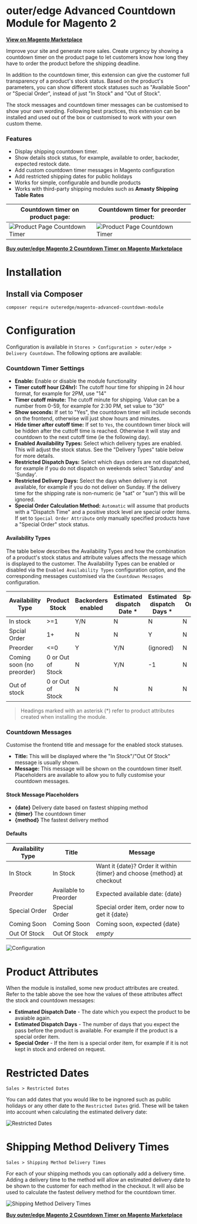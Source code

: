 # outer/edge Advanced Countdown Module for Magento 2

**[View on Magento Marketplace](https://commercemarketplace.adobe.com/outeredge-magento-advanced-countdown-module.html)**

Improve your site and generate more sales. Create urgency by showing a countdown timer on the product page to let customers know how long they have to order the product before the shipping deadline.

In addition to the countdown timer, this extension can give the customer full transparency of a product's stock status. Based on the product's parameters, you can show different stock statuses such as "Available Soon" or "Special Order", instead of just "In Stock" and "Out of Stock".

The stock messages and countdown timer messages can be customised to show your own wording. Following best practices, this extension can be installed and used out of the box or customised to work with your own custom theme.

### Features

* Display shipping countdown timer.
* Show details stock status, for example, available to order, backoder, expected restock date.
* Add custom countdown timer messages in Magento configuration
* Add restricted shipping dates for public holidays
* Works for simple, configurable and bundle products
* Works with third-party shipping modules such as **Amasty Shipping Table Rates**

| **Countdown timer on product page:**  | **Countdowm timer for preorder product:** |
| ------ | ------ |
| ![Product Page Countdown Timer](/assets/screenshot-product-zoom.png) | ![Product Page Countdown Timer](/assets/screenshot-product-preorder.png) |

**[Buy outer/edge Magento 2 Countdown Timer on Magento Marketplace](https://commercemarketplace.adobe.com/outeredge-magento-advanced-countdown-module.html)**

# Installation

## Install via Composer

```
composer require outeredge/magento-advanced-countdown-module
```

# Configuration

Configuration is available in `Stores > Configuration > outer/edge > Delivery Countdown`. The following options are available:

### Countdown Timer Settings

* **Enable:** Enable or disable the module functionality
* **Timer cutoff hour (24hr):** The cutoff hour time for shipping in 24 hour format, for example for 2PM, use "14"
* **Timer cutoff minute:** The cutoff minute for shipping. Value can be a number from 0-59, for example for 2:30 PM, set value to "30"
* **Show seconds:** If set to "Yes", the countdown timer will include seconds on the frontend, otherwise will just show hours and minutes.
* **Hide timer after cutoff time:** If set to `Yes`, the countdown timer block will be hidden after the cuttoff time is reached. Otherwise it will stay and countdown to the next cutoff time (ie the following day).
* **Enabled Availability Types:** Select which delivery types are enabled. This will adjust the stock status. See the "Delivery Types" table below for more details.
* **Restricted Dispatch Days:** Select which days orders are not dispatched, for example if you do not dispatch on weekends select 'Saturday' and 'Sunday'.
* **Restricted Delivery Days:** Select the days when delivery is not available, for example if you do not deliver on Sunday. If the delivery time for the shipping rate is non-numeric (ie "sat" or "sun") this will be ignored.
* **Special Order Calculation Method:** `Automatic` will assume that products with a "Dispatch Time" and a positive stock level are special order items. If set to `Special Order Attribute` only manually specified products have a "Special Order" stock status.

#### Availability Types

The table below describes the Availability Types and how the combination of a product's stock status and attribute values affects the message which is displayed to the customer. The Availability Types can be enabled or disabled via the `Enabled Availability Types` configuration option, and the corresponding messages customised via the `Countdown Messages` configuration.

| Availability Type | Product Stock | Backorders enabled | Estimated dispatch Date * | Estimated dispatch Days * | Special Order * |
| ------ | ------ | ------ | ------ | ------ | ------ |
| In stock | >=1 | Y/N | N | N | N |
| Spcial Order  | 1+ | N | N | Y | N |
| Preorder | <=0 | Y | Y/N | (ignored) | N |
| Coming soon (no preorder) | 0 or Out of Stock | N | Y/N | -1 | N |
| Out of stock | 0 or Out of Stock | N | N | N | N |

> Headings marked with an asterisk (*) refer to product attributes created when installing the module.

### Countdown Messages

Customise the frontend title and message for the enabled stock statuses.

* **Title:** This will be displayed where the "In Stock"/"Out Of Stock" message is usually shown.
* **Message:** This message will be shown on the countdown timer itself. Placeholders are available to allow you to fully customise your countdown messages.

#### Stock Message Placeholders

* **{date}** Delivery date based on fastest shipping method
* **{timer}** The countdown timer
* **{method}** The fastest delivery method

#### Defaults

| Availability Type | Title | Message |
| ------ | ------ | ------ |
| In Stock | In Stock  | Want it {date}? Order it within {timer} and choose {method} at checkout |
| Preorder | Available to Preorder | Expected available date: {date} |
| Special Order | Special Order | Special order item, order now to get it {date} |
| Coming Soon | Coming Soon | Coming soon, expected {date} |
| Out Of Stock | Out Of Stock | *empty* |

![Configuration](/assets/screenshot-config.png)

# Product Attributes

When the module is installed, some new product attributes are created. Refer to the table above the see how the values of these attributes affect the stock and countdown messages:

* **Estimated Dispatch Date** - The date which you expect the product to be avaiable again.
* **Estimated Dispatch Days** - The number of days that you expect the pass before the product is available. For example if the product is a special order item.
* **Special Order** - If the item is a special order item, for example if it is not kept in stock and ordered on request.

# Restricted Dates

`Sales > Restricted Dates`

You can add dates that you would like to be ingnored such as public holidays or any other date to the `Restricted Dates` grid. These will be taken into account when calculating the estimated delivery date:

![Restricted Dates](/assets/screenshot-restricted-dates.png)

# Shipping Method Delivery Times

`Sales > Shipping Method Delivery Times`

For each of your shipping methods you can optionally add a delivery time. Adding a delivery time to the method will allow an estimated delivery date to be shown to the customer for each method in the checkout. It will also be used to calculate the fastest delivery method for the countdown timer.

![Shipping Method Delivery Times](/assets/screenshot-shipping-method-delivery-times.png)


**[Buy outer/edge Magento 2 Countdown Timer on Magento Marketplace](https://commercemarketplace.adobe.com/outeredge-magento-advanced-countdown-module.html)**
